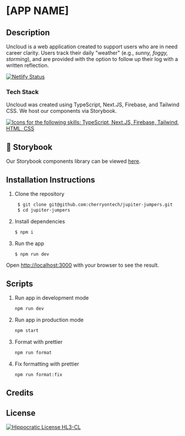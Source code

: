 # [APP NAME]

## Description

Uncloud is a web application created to support users who are in need career clarity. Users track their daily "weather" (e.g., _sunny, foggy, storming_), and are provided with the option to follow up their log with a written reflection.

[![Netlify Status](https://api.netlify.com/api/v1/badges/69e87c78-4e64-4761-b551-4f480a3abfef/deploy-status)](https://app.netlify.com/sites/uncloud/deploys)

### Tech Stack

Uncloud was created using TypeScript, Next.JS, Firebase, and Tailwind CSS. We host our components via Storybook.

<a href="https://skillicons.dev">
  <img src="https://skillicons.dev/icons?i=ts,nextjs,firebase,tailwind,html,css&perline=7" alt="Icons for the following skills: TypeScript, Next.JS, Firebase, Tailwind, HTML, CSS" />
</a>

## 📖 Storybook

Our Storybook components library can be viewed [here](https://662b31961b954f0f663b71e1-pxprludygi.chromatic.com/).

## Installation Instructions

1. Clone the repository

   ```bash
    $ git clone git@github.com:cherryontech/jupiter-jumpers.git
    $ cd jupiter-jumpers
   ```

2. Install dependencies
   ```bash
   $ npm i
   ```
3. Run the app
   ```bash
   $ npm run dev
   ```

Open [http://localhost:3000](http://localhost:3000) with your browser to see the result.

## Scripts

1. Run app in development mode
   ```bash
   npm run dev
   ```
2. Run app in production mode
   ```bash
   npm start
   ```
3. Format with prettier
   ```bash
   npm run format
   ```
4. Fix formatting with prettier
   ```bash
   npm run format:fix
   ```

## Credits

## License

[![Hippocratic License HL3-CL](https://img.shields.io/static/v1?label=Hippocratic%20License&message=HL3-CL&labelColor=5e2751&color=bc8c3d)](https://firstdonoharm.dev/version/3/0/cl.html)
